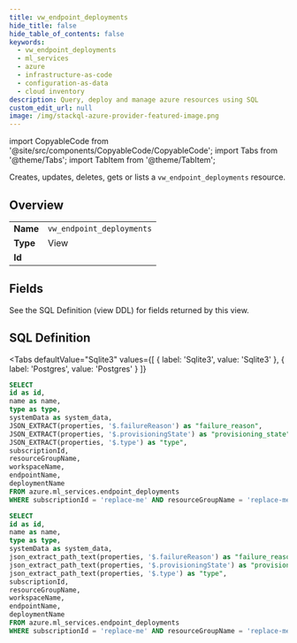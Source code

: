```yaml
--- 
title: vw_endpoint_deployments
hide_title: false
hide_table_of_contents: false
keywords:
  - vw_endpoint_deployments
  - ml_services
  - azure
  - infrastructure-as-code
  - configuration-as-data
  - cloud inventory
description: Query, deploy and manage azure resources using SQL
custom_edit_url: null
image: /img/stackql-azure-provider-featured-image.png
---
```


import CopyableCode from '@site/src/components/CopyableCode/CopyableCode';
import Tabs from '@theme/Tabs';
import TabItem from '@theme/TabItem';

Creates, updates, deletes, gets or lists a <code>vw_endpoint_deployments</code> resource.

## Overview
<table><tbody>
<tr><td><b>Name</b></td><td><code>vw_endpoint_deployments</code></td></tr>
<tr><td><b>Type</b></td><td>View</td></tr>
<tr><td><b>Id</b></td><td><CopyableCode code="azure.ml_services.vw_endpoint_deployments" /></td></tr>
</tbody></table>

## Fields

See the SQL Definition (view DDL) for fields returned by this view.

## SQL Definition

<Tabs
defaultValue="Sqlite3"
values={[
{ label: 'Sqlite3', value: 'Sqlite3' },
{ label: 'Postgres', value: 'Postgres' }
]}
>
<TabItem value="Sqlite3">

```sql
SELECT
id as id,
name as name,
type as type,
systemData as system_data,
JSON_EXTRACT(properties, '$.failureReason') as "failure_reason",
JSON_EXTRACT(properties, '$.provisioningState') as "provisioning_state",
JSON_EXTRACT(properties, '$.type') as "type",
subscriptionId,
resourceGroupName,
workspaceName,
endpointName,
deploymentName
FROM azure.ml_services.endpoint_deployments
WHERE subscriptionId = 'replace-me' AND resourceGroupName = 'replace-me' AND workspaceName = 'replace-me';
```

</TabItem>
<TabItem value="Postgres">

```sql
SELECT
id as id,
name as name,
type as type,
systemData as system_data,
json_extract_path_text(properties, '$.failureReason') as "failure_reason",
json_extract_path_text(properties, '$.provisioningState') as "provisioning_state",
json_extract_path_text(properties, '$.type') as "type",
subscriptionId,
resourceGroupName,
workspaceName,
endpointName,
deploymentName
FROM azure.ml_services.endpoint_deployments
WHERE subscriptionId = 'replace-me' AND resourceGroupName = 'replace-me' AND workspaceName = 'replace-me';
```

</TabItem>
</Tabs>
